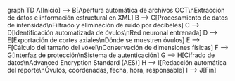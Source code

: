 graph TD
    A[Inicio] --> B[Apertura automática de archivos OCT\nExtracción de datos e información estructural en XML]
    B --> C[Procesamiento de datos de intensidad\nFiltrado y eliminación de ruido por decibeles]
    C --> D[Identificación automatizada de óvulos\nRed neuronal entrenada]
    D --> E[Exportación de cortes axiales\nDónde se muestren óvulos]
    E --> F[Cálculo del tamaño del vóxel\nConservación de dimensiones físicas]
    F --> G[Interfaz de protección\nSistema de autenticación]
    G --> H[Cifrado de datos\nAdvanced Encryption Standard (AES)]
    H --> I[Redacción automática del reporte\nÓvulos, coordenadas, fecha, hora, responsable]
    I --> J[Fin]
